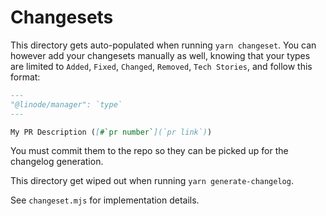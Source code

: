 # Changesets

This directory gets auto-populated when running `yarn changeset`.
You can however add your changesets manually as well, knowing that your types are limited to `Added`, `Fixed`, `Changed`, `Removed`, `Tech Stories`, and follow this format:

```md
---
"@linode/manager": `type`
---

My PR Description ([#`pr number`](`pr link`))
```

You must commit them to the repo so they can be picked up for the changelog generation.

This directory get wiped out when running `yarn generate-changelog`.

See `changeset.mjs` for implementation details.